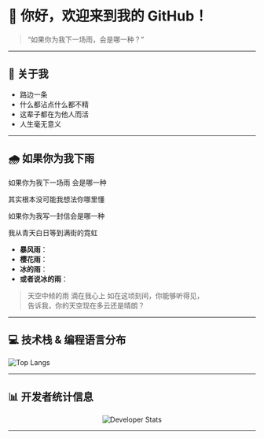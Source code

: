 # 👋 你好，欢迎来到我的 GitHub！

> “如果你为我下一场雨，会是哪一种？”  

---

## 📝 关于我

- 路边一条
- 什么都沾点什么都不精
- 这辈子都在为他人而活
- 人生毫无意义

---

## 🌧️ 如果你为我下雨

如果你为我下一场雨 会是哪一种

其实根本没可能我想法你哪里懂

如果你为我写一封信会是哪一种

我从青天白日等到满街的霓虹

- **暴风雨**：
- **樱花雨**： 
- **冰的雨**：
- **或者说冰的雨**：


> 天空中倾的雨 滴在我心上
> 如在这顷刻间，你能够听得见，  
> 告诉我，你的天空现在多云还是晴朗？

---

## 💻 技术栈 & 编程语言分布

![Top Langs](https://github-readme-stats.vercel.app/api/top-langs/?username=wabshs)

---

## 📊 开发者统计信息

<div align="center">
  <img src="https://github-readme-stats.vercel.app/api?username=wabshs&show_icons=true&theme=radical" alt="Developer Stats" />
</div>

---
